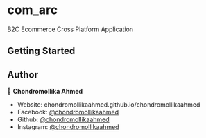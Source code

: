 # com_arc

B2C Ecommerce Cross Platform Application

## Getting Started



## Author

👤 **Chondromollika Ahmed**

* Website: chondromollikaahmed.github.io/chondromollikaahmed
* Facebook: [@chondromollikaahmed](https://facebook.com/chondromollika.ahmed.9)
* Github: [@chondromollikaahmed](https://github.com/chondromollikaahmed)
* Instagram: [@chondromollikaahmed](https://instagram.com/chondromollikaahmed)
